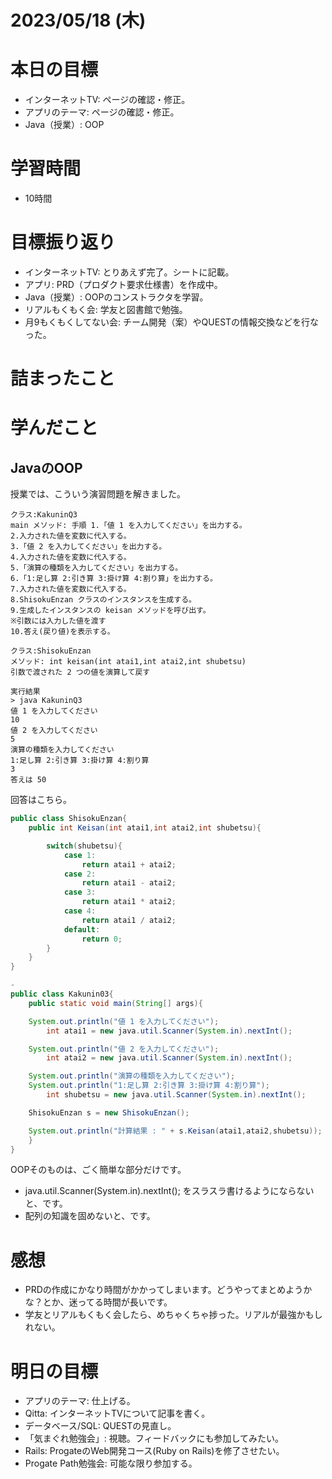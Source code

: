 # 2023/05/18 (木)

# 本日の目標

- インターネットTV: ページの確認・修正。
- アプリのテーマ: ページの確認・修正。
- Java（授業）: OOP

# 学習時間

- 10時間

# 目標振り返り

- インターネットTV: とりあえず完了。シートに記載。
- アプリ: PRD（プロダクト要求仕様書）を作成中。
- Java（授業）: OOPのコンストラクタを学習。
- リアルもくもく会: 学友と図書館で勉強。
- 月9もくもくしてない会: チーム開発（案）やQUESTの情報交換などを行なった。

# 詰まったこと


# 学んだこと

## JavaのOOP
授業では、こういう演習問題を解きました。
```
クラス:KakuninQ3
main メソッド: 手順 1.「値 1 を入力してください」を出力する。
2.入力された値を変数に代入する。
3.「値 2 を入力してください」を出力する。
4.入力された値を変数に代入する。
5.「演算の種類を入力してください」を出力する。
6.「1:足し算 2:引き算 3:掛け算 4:割り算」を出力する。
7.入力された値を変数に代入する。
8.ShisokuEnzan クラスのインスタンスを生成する。
9.生成したインスタンスの keisan メソッドを呼び出す。
※引数には入力した値を渡す
10.答え(戻り値)を表示する。

クラス:ShisokuEnzan
メソッド: int keisan(int atai1,int atai2,int shubetsu)
引数で渡された 2 つの値を演算して戻す

実行結果
> java KakuninQ3
値 1 を入力してください
10
値 2 を入力してください
5
演算の種類を入力してください
1:足し算 2:引き算 3:掛け算 4:割り算
3
答えは 50
```
回答はこちら。

```java
public class ShisokuEnzan{
	public int Keisan(int atai1,int atai2,int shubetsu){

		switch(shubetsu){
			case 1:
				return atai1 + atai2;
			case 2:
				return atai1 - atai2;
			case 3:
				return atai1 * atai2;
			case 4:
				return atai1 / atai2;
			default:
				return 0;
		}
	}
}

-
public class Kakunin03{
	public static void main(String[] args){

	System.out.println("値 1 を入力してください");
		int atai1 = new java.util.Scanner(System.in).nextInt();

	System.out.println("値 2 を入力してください");
		int atai2 = new java.util.Scanner(System.in).nextInt();

	System.out.println("演算の種類を入力してください");
	System.out.println("1:足し算 2:引き算 3:掛け算 4:割り算");
		int shubetsu = new java.util.Scanner(System.in).nextInt();

	ShisokuEnzan s = new ShisokuEnzan();

	System.out.println("計算結果 : " + s.Keisan(atai1,atai2,shubetsu));
	}
}
```

OOPそのものは、ごく簡単な部分だけです。
- java.util.Scanner(System.in).nextInt(); をスラスラ書けるようにならないと、です。
- 配列の知識を固めないと、です。

# 感想

- PRDの作成にかなり時間がかかってしまいます。どうやってまとめようかな？とか、迷ってる時間が長いです。
- 学友とリアルもくもく会したら、めちゃくちゃ捗った。リアルが最強かもしれない。

# 明日の目標

- アプリのテーマ: 仕上げる。
- Qitta: インターネットTVについて記事を書く。
- データベース/SQL: QUESTの見直し。
- 「気まぐれ勉強会」: 視聴。フィードバックにも参加してみたい。
- Rails: ProgateのWeb開発コース(Ruby on Rails)を修了させたい。
- Progate Path勉強会: 可能な限り参加する。
